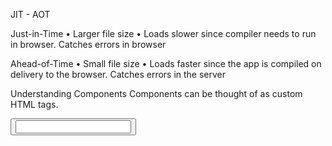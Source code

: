 JIT - AOT

Just-in-Time
• Larger file size
• Loads slower since compiler
needs to run in browser.
Catches errors in browser

Ahead-of-Time
• Small file size
• Loads faster since the app is
compiled on delivery to the
browser.
Catches errors in the server

Understanding Components
Components can be thought of as custom HTML tags.

<form>
<button>
<input>
<script>

External Templates and Styles

Learn how to break a component into separate files for organization
reasons

MVC
Model View Controller

Model = Data
View = HTML
Controller = Typescript Class

Signals

When an application reactions to changes.
A signal is a value tracked by Angular.

An expression is a single line of code that evaluates to a value. The
value may be a number, string or a logical value.

Property binding
[]

Event Binding ()

type assertions

Creating a component

Emitting Events
We can communicate with parent components by emitting events

Content Projection

lifecycle hooks: ngOnChanges, ngOnInit, ngDoCheck, ngAfterContentInit, ngAfterContentChecked,
ngAfterViewInit, ngAfterViewChecked, ngOnDestroy

Commonly used hooks
• constructor()
• ngOnInit()
• ngOnChanges()
• ngOnDestroy()

Hooks that run more than once
can impact the performance of
your app.

Understanding Pipes
A feature for transforming data in the template

Functions for transforming values
Original Value => Pipe (Function) => New Value

Pipes

TitleCasePipe

Angular Dev Tools

Pipes Parameters

Dealing with numbers

Json Pipe

Understanding directives

Attribute Directives
Changes the appearance or
behavior of an element

the ngClass directives
the ngStyle directives

ifBlock

For Block
